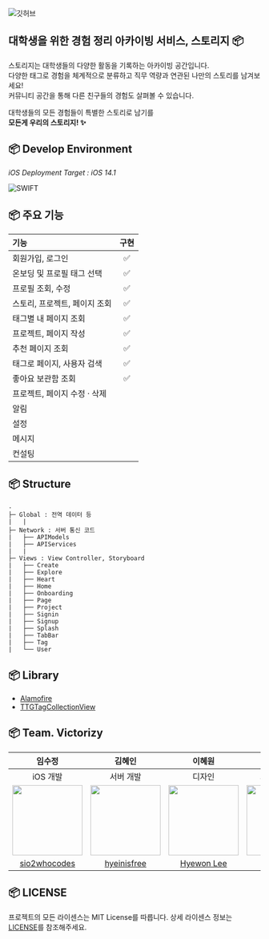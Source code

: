 ![깃허브](https://user-images.githubusercontent.com/41771874/143672982-cec94676-e139-4ee7-b8a3-283a55e78e0c.png)

## 대학생을 위한 경험 정리 아카이빙 서비스, 스토리지 📦

스토리지는 대학생들의 다양한 활동을 기록하는 아카이빙 공간입니다.  
다양한 태그로 경험을 체계적으로 분류하고 직무 역량과 연관된 나만의 스토리를 남겨보세요!  
커뮤니티 공간을 통해 다른 친구들의 경험도 살펴볼 수 있습니다.

대학생들의 모든 경험들이 특별한 스토리로 남기를  
**모든게 우리의 스토리지! ✨**

## 📦 Develop Environment

_iOS Deployment Target : iOS 14.1_

![SWIFT](https://img.shields.io/static/v1?style=for-the-badge&logo=swift&message=SWIFT&label=&color=FA7343&labelColor=000000)

## 📦 주요 기능

| 기능                          | 구현 |
| :---------------------------- | :--: |
| 회원가입, 로그인              |  ✅  |
| 온보딩 및 프로필 태그 선택    |  ✅  |
| 프로필 조회, 수정             |  ✅  |
| 스토리, 프로젝트, 페이지 조회 |  ✅  |
| 태그별 내 페이지 조회         |  ✅  |
| 프로젝트, 페이지 작성         |  ✅  |
| 추천 페이지 조회              |  ✅  |
| 태그로 페이지, 사용자 검색    |  ✅  |
| 좋아요 보관함 조회            |  ✅  |
| 프로젝트, 페이지 수정 · 삭제  |      |
| 알림                          |      |
| 설정                          |      |
| 메시지                        |      |
| 컨설팅                        |      |

## 📦 Structure

```
.
├─ Global : 전역 데이터 등
|   |
├─ Network : 서버 통신 코드
|   ├── APIModels
|   ├── APIServices
|   |
├─ Views : View Controller, Storyboard
|   ├── Create
|   ├── Explore
|   ├── Heart
|   ├── Home
|   ├── Onboarding
|   ├── Page
|   ├── Project
|   ├── Signin
|   ├── Signup
|   ├── Splash
|   ├── TabBar
|   ├── Tag
|   └── User
```

## 📦 Library

- [Alamofire](https://github.com/Alamofire/Alamofire)
- [TTGTagCollectionView](https://github.com/zekunyan/TTGTagCollectionView)

## 📦 Team. Victorizy

|                                                            임수정                                                             |                                                            김혜인                                                             |                                                            이혜원                                                             |                                                            이유진                                                             |
| :---------------------------------------------------------------------------------------------------------------------------: | :---------------------------------------------------------------------------------------------------------------------------: | :---------------------------------------------------------------------------------------------------------------------------: | :---------------------------------------------------------------------------------------------------------------------------: |
|                                                           iOS 개발                                                            |                                                           서버 개발                                                           |                                                            디자인                                                             |                                                         기획 · 마케팅                                                         |
| <img src="https://user-images.githubusercontent.com/41771874/143672945-9d667451-560b-41a1-a9b2-3a4a7bed94b9.png" width = 140> | <img src="https://user-images.githubusercontent.com/41771874/143672941-62eb1018-1004-47a9-94ab-85c7481bc9bb.png" width = 140> | <img src="https://user-images.githubusercontent.com/41771874/143672792-04a43f41-37ef-4396-a1ff-454ffd68e078.png" width = 140> | <img src="https://user-images.githubusercontent.com/41771874/143672787-3b929bf5-e5a4-400c-b37f-9e14439f7839.png" width = 140> |
|                                        [sio2whocodes](https://github.com/sio2whocodes)                                        |                                         [hyeinisfree](https://github.com/hyeinisfree)                                         |                                     [Hyewon Lee](https://www.behance.net/hyewonlee_works)                                     |                                                         [yujinlee]()                                                          |

## 📦 LICENSE

프로젝트의 모든 라이센스는 MIT License를 따릅니다. 상세 라이센스 정보는 [LICENSE](https://github.com/Storeasy/Storeasy-iOS/blob/develop/LICENSE)를 참조해주세요.

